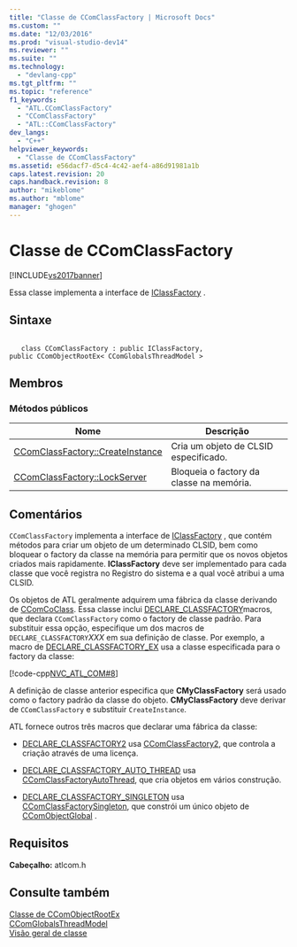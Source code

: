 ```yaml
---
title: "Classe de CComClassFactory | Microsoft Docs"
ms.custom: ""
ms.date: "12/03/2016"
ms.prod: "visual-studio-dev14"
ms.reviewer: ""
ms.suite: ""
ms.technology: 
  - "devlang-cpp"
ms.tgt_pltfrm: ""
ms.topic: "reference"
f1_keywords: 
  - "ATL.CComClassFactory"
  - "CComClassFactory"
  - "ATL::CComClassFactory"
dev_langs: 
  - "C++"
helpviewer_keywords: 
  - "Classe de CComClassFactory"
ms.assetid: e56dacf7-d5c4-4c42-aef4-a86d91981a1b
caps.latest.revision: 20
caps.handback.revision: 8
author: "mikeblome"
ms.author: "mblome"
manager: "ghogen"
---
```

# Classe de CComClassFactory
[!INCLUDE[vs2017banner](../../assembler/inline/includes/vs2017banner.md)]

Essa classe implementa a interface de [IClassFactory](http://msdn.microsoft.com/library/windows/desktop/ms694364) .  
  
## Sintaxe  
  
```  
  
   class CComClassFactory : public IClassFactory,   
public CComObjectRootEx< CComGlobalsThreadModel >  
```  
  
## Membros  
  
### Métodos públicos  
  
|Nome|Descrição|  
|----------|---------------|  
|[CComClassFactory::CreateInstance](../Topic/CComClassFactory::CreateInstance.md)|Cria um objeto de CLSID especificado.|  
|[CComClassFactory::LockServer](../Topic/CComClassFactory::LockServer.md)|Bloqueia o factory da classe na memória.|  
  
## Comentários  
 `CComClassFactory` implementa a interface de [IClassFactory](http://msdn.microsoft.com/library/windows/desktop/ms694364) , que contém métodos para criar um objeto de um determinado CLSID, bem como bloquear o factory da classe na memória para permitir que os novos objetos criados mais rapidamente.  **IClassFactory** deve ser implementado para cada classe que você registra no Registro do sistema e a qual você atribui a uma CLSID.  
  
 Os objetos de ATL geralmente adquirem uma fábrica da classe derivando de [CComCoClass](../Topic/CComCoClass%20Class.md).  Essa classe inclui [DECLARE\_CLASSFACTORY](../Topic/DECLARE_CLASSFACTORY.md)macros, que declara `CComClassFactory` como o factory de classe padrão.  Para substituir essa opção, especifique um dos macros de `DECLARE_CLASSFACTORY`*XXX* em sua definição de classe.  Por exemplo, a macro de [DECLARE\_CLASSFACTORY\_EX](../Topic/DECLARE_CLASSFACTORY_EX.md) usa a classe especificada para o factory da classe:  
  
 [!code-cpp[NVC_ATL_COM#8](../../atl/codesnippet/CPP/ccomclassfactory-class_1.h)]  
  
 A definição de classe anterior especifica que **CMyClassFactory** será usado como o factory padrão da classe do objeto.  **CMyClassFactory** deve derivar de `CComClassFactory` e substituir `CreateInstance`.  
  
 ATL fornece outros três macros que declarar uma fábrica da classe:  
  
-   [DECLARE\_CLASSFACTORY2](../Topic/DECLARE_CLASSFACTORY2.md) usa [CComClassFactory2](../Topic/CComClassFactory2%20Class.md), que controla a criação através de uma licença.  
  
-   [DECLARE\_CLASSFACTORY\_AUTO\_THREAD](../Topic/DECLARE_CLASSFACTORY_AUTO_THREAD.md) usa [CComClassFactoryAutoThread](../../atl/reference/ccomclassfactoryautothread-class.md), que cria objetos em vários construção.  
  
-   [DECLARE\_CLASSFACTORY\_SINGLETON](../Topic/DECLARE_CLASSFACTORY_SINGLETON.md) usa [CComClassFactorySingleton](../../atl/reference/ccomclassfactorysingleton-class.md), que constrói um único objeto de [CComObjectGlobal](../../atl/reference/ccomobjectglobal-class.md) .  
  
## Requisitos  
 **Cabeçalho:** atlcom.h  
  
## Consulte também  
 [Classe de CComObjectRootEx](../../atl/reference/ccomobjectrootex-class.md)   
 [CComGlobalsThreadModel](../Topic/CComGlobalsThreadModel.md)   
 [Visão geral de classe](../../atl/atl-class-overview.md)